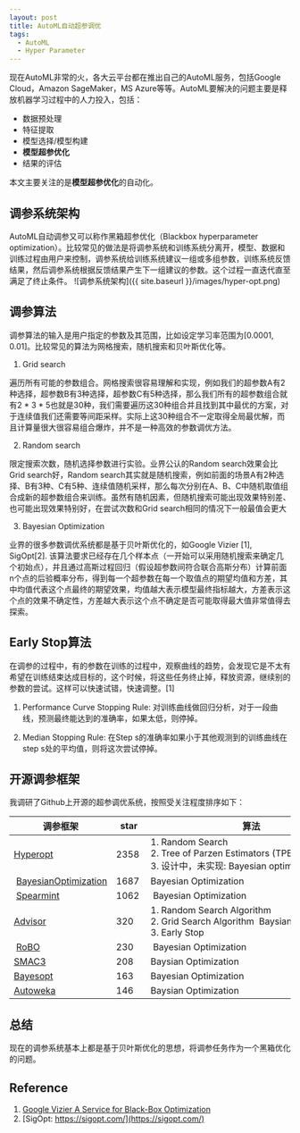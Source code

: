 ```yaml
---
layout: post
title: AutoML自动超参调优
tags:
  - AutoML
  - Hyper Parameter
---
```


现在AutoML非常的火，各大云平台都在推出自己的AutoML服务，包括Google Cloud，Amazon SageMaker，MS Azure等等。AutoML要解决的问题主要是释放机器学习过程中的人力投入，包括：
* 数据预处理
* 特征提取
* 模型选择/模型构建
*  **模型超参优化**
* 结果的评估

本文主要关注的是**模型超参优化**的自动化。

## 调参系统架构

AutoML自动调参又可以称作黑箱超参优化（Blackbox hyperparameter optimization）。比较常见的做法是将调参系统和训练系统分离开，模型、数据和训练过程由用户来控制，调参系统给训练系统建议一组或多组参数，训练系统反馈结果，然后调参系统根据反馈结果产生下一组建议的参数。这个过程一直迭代直至满足了终止条件。
![调参系统架构]({{ site.baseurl }}/images/hyper-opt.png)

## 调参算法
调参算法的输入是用户指定的参数及其范围，比如设定学习率范围为[0.0001, 0.01]。比较常见的算法为网格搜索，随机搜索和贝叶斯优化等。

1. Grid search

遍历所有可能的参数组合。网格搜索很容易理解和实现，例如我们的超参数A有2种选择，超参数B有3种选择，超参数C有5种选择，那么我们所有的超参数组合就有2 * 3 * 5也就是30种，我们需要遍历这30种组合并且找到其中最优的方案，对于连续值我们还需要等间距采样。实际上这30种组合不一定取得全局最优解，而且计算量很大很容易组合爆炸，并不是一种高效的参数调优方法。

2. Random search

限定搜索次数，随机选择参数进行实验。业界公认的Random search效果会比Grid search好，Random search其实就是随机搜索，例如前面的场景A有2种选择、B有3种、C有5种、连续值随机采样，那么每次分别在A、B、C中随机取值组合成新的超参数组合来训练。虽然有随机因素，但随机搜索可能出现效果特别差、也可能出现效果特别好，在尝试次数和Grid search相同的情况下一般最值会更大

3. Bayesian Optimization

业界的很多参数调优系统都是基于贝叶斯优化的，如Google Vizier [1], SigOpt[2].
该算法要求已经存在几个样本点（一开始可以采用随机搜索来确定几个初始点），并且通过高斯过程回归（假设超参数间符合联合高斯分布）计算前面n个点的后验概率分布，得到每一个超参数在每一个取值点的期望均值和方差，其中均值代表这个点最终的期望效果，均值越大表示模型最终指标越大，方差表示这个点的效果不确定性，方差越大表示这个点不确定是否可能取得最大值非常值得去探索。

## Early Stop算法

在调参的过程中，有的参数在训练的过程中，观察曲线的趋势，会发现它是不太有希望在训练结束达成目标的，这个时候，将这些任务终止掉，释放资源，继续别的参数的尝试。这样可以快速试错，快速调整。[1]

1. Performance Curve Stopping Rule: 对训练曲线做回归分析，对于一段曲线，预测最终能达到的准确率，如果太低，则停掉。

2. Median Stopping Rule: 在Step s的准确率如果小于其他观测到的训练曲线在step s处的平均值，则将这次尝试停掉。


## 开源调参框架
我调研了Github上开源的超参调优系统，按照受关注程度排序如下：



| 调参框架 | star | 算法 | 语言 | 
|-----|----|----|-----|
| [Hyperopt](https://github.com/hyperopt/hyperopt) | 2358 | 1. Random Search <br/>2. Tree of Parzen Estimators (TPE)  <br/>3. 设计中，未实现: Bayesian optimization | Python
| [BayesianOptimization](https://github.com/fmfn/BayesianOptimization) | 1687 | Bayesian Optimization | Python  
| [Spearmint](https://github.com/HIPS/Spearmint) | 1062 | Bayesian Optimization | Python
| [Advisor](https://github.com/tobegit3hub/advisor) | 320 | 1. Random Search Algorithm  <br/>2. Grid Search Algorithm  Baysian Optimization  <br/>3. Early Stop  | Python  
| [RoBO](https://github.com/automl/RoBO) | 230 | Bayesian Optimization | Python
| [SMAC3](https://github.com/automl/SMAC3) | 208 | Baysian Optimization | Python3
| [Bayesopt](https://github.com/rmcantin/bayesopt) | 163 | Bayesian Optimization | Python
| [Autoweka](https://github.com/automl/autoweka) | 146 | Baysian Optimization | Java

## 总结
现在的调参系统基本上都是基于贝叶斯优化的思想，将调参任务作为一个黑箱优化的问题。

## Reference
1. [Google Vizier A Service for Black-Box Optimization](https://static.googleusercontent.com/media/research.google.com/en//pubs/archive/bcb15507f4b52991a0783013df4222240e942381.pdf)
2. [SigOpt: https://sigopt.com/](https://sigopt.com/)
